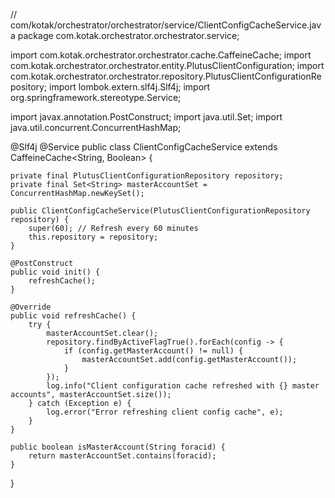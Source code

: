 // com/kotak/orchestrator/orchestrator/service/ClientConfigCacheService.java
package com.kotak.orchestrator.orchestrator.service;

import com.kotak.orchestrator.orchestrator.cache.CaffeineCache;
import com.kotak.orchestrator.orchestrator.entity.PlutusClientConfiguration;
import com.kotak.orchestrator.orchestrator.repository.PlutusClientConfigurationRepository;
import lombok.extern.slf4j.Slf4j;
import org.springframework.stereotype.Service;

import javax.annotation.PostConstruct;
import java.util.Set;
import java.util.concurrent.ConcurrentHashMap;

@Slf4j
@Service
public class ClientConfigCacheService extends CaffeineCache<String, Boolean> {

    private final PlutusClientConfigurationRepository repository;
    private final Set<String> masterAccountSet = ConcurrentHashMap.newKeySet();

    public ClientConfigCacheService(PlutusClientConfigurationRepository repository) {
        super(60); // Refresh every 60 minutes
        this.repository = repository;
    }

    @PostConstruct
    public void init() {
        refreshCache();
    }

    @Override
    public void refreshCache() {
        try {
            masterAccountSet.clear();
            repository.findByActiveFlagTrue().forEach(config -> {
                if (config.getMasterAccount() != null) {
                    masterAccountSet.add(config.getMasterAccount());
                }
            });
            log.info("Client configuration cache refreshed with {} master accounts", masterAccountSet.size());
        } catch (Exception e) {
            log.error("Error refreshing client config cache", e);
        }
    }

    public boolean isMasterAccount(String foracid) {
        return masterAccountSet.contains(foracid);
    }
}
